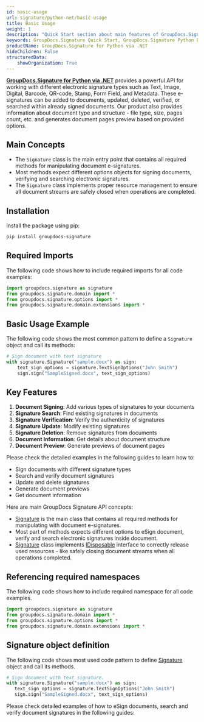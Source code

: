 ```yaml
---
id: basic-usage
url: signature/python-net/basic-usage
title: Basic Usage
weight: 1
description: "Quick Start section about main features of GroupDocs.Signature for Python via .NET, describes how to sign documents with just a few lines of Python code."
keywords: GroupDocs.Signature Quick Start, GroupDocs.Signature Python Basic Usage, GroupDocs.Signature Quick Start Python, GroupDocs.Signature Get Started, Python signature examples
productName: GroupDocs.Signature for Python via .NET
hideChildren: False
structuredData:
    showOrganization: True
---  
```

[**GroupDocs.Signature for Python via .NET**](https://products.groupdocs.com/signature/python-net) provides a powerful API for working with different electronic signature types such as Text, Image, Digital, Barcode, QR-code, Stamp, Form Field, and Metadata. These e-signatures can be added to documents, updated, deleted, verified, or searched within already signed documents. Our product also provides information about document type and structure - file type, size, pages count, etc. and generates document pages preview based on provided options.  

## Main Concepts

* The `Signature` class is the main entry point that contains all required methods for manipulating document e-signatures.
* Most methods expect different options objects for signing documents, verifying and searching electronic signatures.
* The `Signature` class implements proper resource management to ensure all document streams are safely closed when operations are completed.

## Installation

Install the package using pip:

```bash
pip install groupdocs-signature
```

## Required Imports

The following code shows how to include required imports for all code examples:

```python
import groupdocs.signature as signature
from groupdocs.signature.domain import *
from groupdocs.signature.options import *
from groupdocs.signature.domain.extensions import *
```  

## Basic Usage Example

The following code shows the most common pattern to define a `Signature` object and call its methods:

```python
# Sign document with text signature
with signature.Signature("sample.docx") as sign:
    text_sign_options = signature.TextSignOptions("John Smith")
    sign.sign("SampleSigned.docx", text_sign_options)
```

## Key Features

1. **Document Signing**: Add various types of signatures to your documents
2. **Signature Search**: Find existing signatures in documents
3. **Signature Verification**: Verify the authenticity of signatures
4. **Signature Update**: Modify existing signatures
5. **Signature Deletion**: Remove signatures from documents
6. **Document Information**: Get details about document structure
7. **Document Preview**: Generate previews of document pages

Please check the detailed examples in the following guides to learn how to:
* Sign documents with different signature types
* Search and verify document signatures
* Update and delete signatures
* Generate document previews
* Get document information

Here are main GroupDocs Signature API concepts:

* [Signature](https://reference.groupdocs.com/signature/net/groupdocs.signature/signature) is the main class that contains all required methods for manipulating with document e-signatures.
* Most part of methods expects different options to eSign document, verify and search electronic signatures inside document.
* [Signature](https://reference.groupdocs.com/signature/net/groupdocs.signature/signature) class implements [IDisposable](https://docs.microsoft.com/en-us/dotnet/api/system.idisposable) interface to correctly release used resources - like safely closing document streams when all operations completed.

## Referencing required namespaces

The following code shows how to include required namespace for all code examples.

```python
import groupdocs.signature as signature
from groupdocs.signature.domain import *
from groupdocs.signature.options import *
from groupdocs.signature.domain.extensions import *
```  

## Signature object definition

The following code shows most used code pattern to define [Signature](https://reference.groupdocs.com/signature/net/groupdocs.signature/signature) object and call its methods.  

```python
# Sign document with text signature.
with signature.Signature("sample.docx") as sign:
   text_sign_options = signature.TextSignOptions("John Smith")
   sign.sign("SampleSigned.docx", text_sign_options)
```

Please check detailed examples of how to eSign documents, search and verify document signatures in the following guides:
